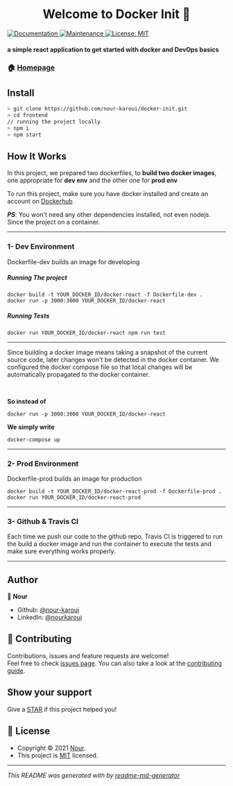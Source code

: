 <h1 align="center">Welcome to Docker Init 👋</h1>
<p>
  <a href="https://github.com/nour-karoui/docker-init#readme" target="_blank">
    <img alt="Documentation" src="https://img.shields.io/badge/documentation-yes-brightgreen.svg" />
  </a>
  <a href="https://github.com/nour-karoui/docker-init/graphs/commit-activity" target="_blank">
    <img alt="Maintenance" src="https://img.shields.io/badge/Maintained%3F-yes-green.svg" />
  </a>
  <a href="https://github.com/nour-karoui/docker-init/blob/master/LICENSE" target="_blank">
    <img alt="License: MIT" src="https://img.shields.io/github/license/bishkou/password-pwnd" />
  </a>
</p>

#### a simple react application to get started with docker and DevOps basics


### 🏠 [Homepage](https://github.com/nour-karoui/docker-init)


## Install

```sh
> git clone https://github.com/nour-karoui/docker-init.git
> cd frontend
// running the project locally
> npm i
> npm start
```

## How It Works

In this project, we prepared two dockerfiles, to **build two docker images**, one appropriate for **dev env** and the other one for **prod env**

To run this project, make sure you have docker installed and create an account on [Dockerhub](https://hub.docker.com/)

***PS***: You won't need any other dependencies installed, not even nodejs. Since the project on a container.
<hr />

### 1- Dev Environment

Dockerfile-dev builds an image for developing

##### Running The project
````shell script
docker build -t YOUR_DOCKER_ID/docker-react -f Dockerfile-dev .
docker run -p 3000:3000 YOUR_DOCKER_ID/docker-react
````

##### Running Tests

```shell script
docker run YOUR_DOCKER_ID/docker-react npm run test
```
<hr />
Since building a docker image means taking a snapshot of the current source code, later changes won't be detected in the docker container.
We configured the docker compose file so that local changes will be automatically propagated to the docker container.

&nbsp;

**So instead of**
```shell script
docker run -p 3000:3000 YOUR_DOCKER_ID/docker-react
``` 
**We simply write**
```shell script
docker-compose up
``` 

<hr />

### 2- Prod Environment
Dockerfile-prod builds an image for production

````shell script
docker build -t YOUR_DOCKER_ID/docker-react-prod -f Dockerfile-prod .
docker run YOUR_DOCKER_ID/docker-react-prod
````

<hr />

### 3- Github & Travis CI
Each time we push our code to the github repo, Travis CI is triggered to run the build a docker image and run the container to execute the tests and make sure everything works properly.

<hr />

## Author

👤 **Nour**

* Github: [@nour-karoui](https://github.com/nour-karoui)
* LinkedIn: [@nourkaroui](https://www.linkedin.com/in/nourkaroui/)

## 🤝 Contributing

Contributions, issues and feature requests are welcome!<br />Feel free to check [issues page](https://github.com/nour-karoui/docker-init/issues). You can also take a look at the [contributing guide](https://github.com/nour-karoui/docker-init/blob/master/CONTRIBUTING.md).

## Show your support

Give a [STAR](https://github.com/nour-karoui/docker-init) if this project helped you!

## 📝 License

* Copyright © 2021 [Nour](https://github.com/nour-karoui).
* This project is [MIT](https://github.com/nour-karoui/docker-init/blob/master/LICENSE) licensed.

***
_This README was generated with by [readme-md-generator](https://github.com/kefranabg/readme-md-generator)_
